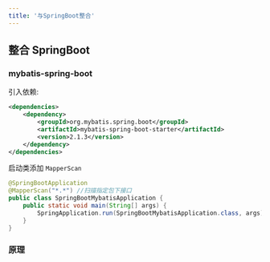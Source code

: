 ```yaml
---
title: '与SpringBoot整合'
---
```


## 整合 SpringBoot

### mybatis-spring-boot

引入依赖:

```xml
<dependencies>
    <dependency>
        <groupId>org.mybatis.spring.boot</groupId>
        <artifactId>mybatis-spring-boot-starter</artifactId>
        <version>2.1.3</version>
    </dependency>
</dependencies>
```

启动类添加 `MapperScan`

```java
@SpringBootApplication
@MapperScan("*.*") //扫描指定包下接口
public class SpringBootMybatisApplication {
    public static void main(String[] args) {
        SpringApplication.run(SpringBootMybatisApplication.class, args);
    }
}
```

### 原理